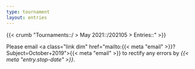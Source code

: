 ```yaml
---
type: tournament
layout: entries
---
```


{{< crumb "Tournaments::/ > May 2021::/202105 > Entries::" >}} <span class="js-link dib w1 h1 v-btm"></span>

<div id="js-app" class="mv5"></div>

Please email <a class="link dim" href="mailto:{{< meta "email" >}}?Subject=October+2019">{{< meta "email" >}}</a> to rectify any errors by *{{< meta "entry.stop-date" >}}*.
